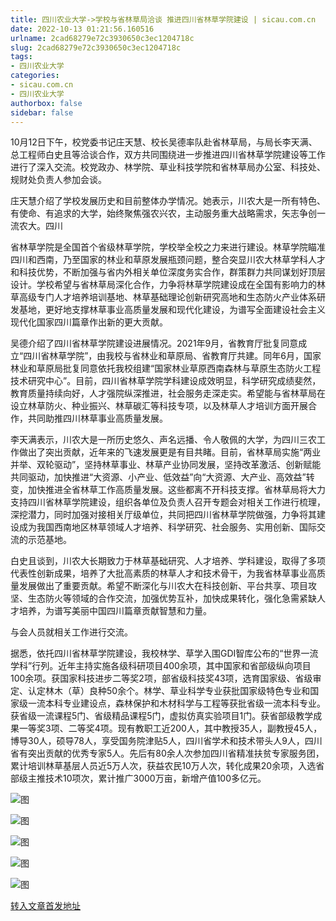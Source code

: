```yaml
---
title: 四川农业大学->学校与省林草局洽谈 推进四川省林草学院建设 | sicau.com.cn
date: 2022-10-13 01:21:56.160516
urlname: 2cad68279e72c3930650c3ec1204718c
slug: 2cad68279e72c3930650c3ec1204718c
tags: 
- 四川农业大学
categories:
- sicau.com.cn
- 四川农业大学
authorbox: false
sidebar: false
---
```

10月12日下午，校党委书记庄天慧、校长吴德率队赴省林草局，与局长李天满、总工程师白史且等洽谈合作，双方共同围绕进一步推进四川省林草学院建设等工作进行了深入交流。校党政办、林学院、草业科技学院和省林草局办公室、科技处、规财处负责人参加会谈。

庄天慧介绍了学校发展历史和目前整体办学情况。她表示，川农大是一所有特色、有使命、有追求的大学，始终聚焦强农兴农，主动服务重大战略需求，矢志争创一流农大。四川
<!--more-->
省林草学院是全国首个省级林草学院，学校举全校之力来进行建设。林草学院瞄准四川和西南，乃至国家的林业和草原发展瓶颈问题，整合突显川农大林草学科人才和科技优势，不断加强与省内外相关单位深度务实合作，群策群力共同谋划好顶层设计。学校希望与省林草局深化合作，力争将林草学院建设成在全国有影响力的林草高级专门人才培养培训基地、林草基础理论创新研究高地和生态防火产业体系研发基地，更好地支撑林草事业高质量发展和现代化建设，为谱写全面建设社会主义现代化国家四川篇章作出新的更大贡献。

吴德介绍了四川省林草学院建设进展情况。2021年9月，省教育厅批复同意成立“四川省林草学院”，由我校与省林业和草原局、省教育厅共建。同年6月，国家林业和草原局批复同意依托我校组建“国家林业草原西南森林与草原生态防火工程技术研究中心”。目前，四川省林草学院学科建设成效明显，科学研究成绩斐然，教育质量持续向好，人才强院纵深推进，社会服务走深走实。希望能与省林草局在设立林草防火、种业振兴、林草碳汇等科技专项，以及林草人才培训方面开展合作，共同助推四川林草事业高质量发展。

李天满表示，川农大是一所历史悠久、声名远播、令人敬佩的大学，为四川三农工作做出了突出贡献，近年来的飞速发展更是有目共睹。目前，省林草局实施“两业并举、双轮驱动”，坚持林草事业、林草产业协同发展，坚持改革激活、创新赋能共同驱动，加快推进“大资源、小产业、低效益”向“大资源、大产业、高效益”转变，加快推进全省林草工作高质量发展。这些都离不开科技支撑。省林草局将大力支持四川省林草学院建设，组织各单位及负责人召开专题会对相关工作进行梳理，深挖潜力，同时加强对接相关厅级单位，共同把四川省林草学院做强，力争将其建设成为我国西南地区林草领域人才培养、科学研究、社会服务、实用创新、国际交流的示范基地。

白史且谈到，川农大长期致力于林草基础研究、人才培养、学科建设，取得了多项代表性创新成果，培养了大批高素质的林草人才和技术骨干，为我省林草事业高质量发展做出了重要贡献。希望不断深化与川农大在科技创新、平台共享、项目攻坚、生态防火等领域的合作交流，加强优势互补，加快成果转化，强化急需紧缺人才培养，为谱写美丽中国四川篇章贡献智慧和力量。

与会人员就相关工作进行交流。

据悉，依托四川省林草学院建设，我校林学、草学入围GDI智库公布的“世界一流学科”行列。近年主持实施各级科研项目400余项，其中国家和省部级纵向项目100余项。获国家科技进步二等奖2项，部省级科技奖43项，选育国家级、省级审定、认定林木（草）良种50余个。林学、草业科学专业获批国家级特色专业和国家级一流本科专业建设点，森林保护和木材科学与工程等获批省级一流本科专业。获省级一流课程5门、省级精品课程5门，虚拟仿真实验项目1门。获省部级教学成果一等奖3项、二等奖4项。现有教职工近200人，其中教授35人，副教授45人，博导30人，硕导78人，享受国务院津贴5人，四川省学术和技术带头人9人，四川省有突出贡献的优秀专家5人。先后有80余人次参加四川省精准扶贫专家服务团，累计培训林草基层人员近5万人次，获益农民10万人次，转化成果20余项，入选省部级主推技术10项次，累计推广3000万亩，新增产值100多亿元。

![图](https://news.sicau.edu.cn/__local/9/9B/A4/2CFCA8CAD69E646F1B962303FAA_03B43CC1_DAF6.jpg)

![图](https://news.sicau.edu.cn/__local/1/DD/2D/7C7755DF6D77C9A369F255E20F4_DE828619_EB9A.jpg)

![图](https://news.sicau.edu.cn/__local/8/BE/98/3CD3A1D3D2A11F920F82D4018CE_67179321_C385.jpg)

![图](https://news.sicau.edu.cn/__local/B/BD/2B/DAE22654C9791FD50C1280130C5_82AEB443_E0FF.jpg)

![图](https://news.sicau.edu.cn/__local/0/4E/DC/939AFB6C9BF611F8B8C8C7EB214_CF3E7DE7_11B02.jpg)

[转入文章首发地址](https://news.sicau.edu.cn/info/1135/69786.htm)